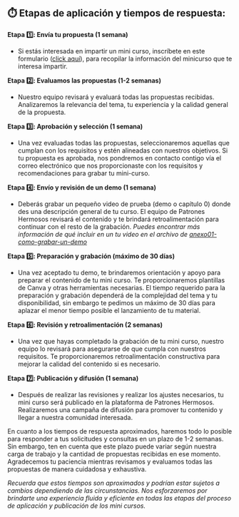 ## ⏱️ Etapas de aplicación y tiempos de respuesta:

**Etapa 1️⃣: Envía tu propuesta (1 semana)**

- Si estás interesada en impartir un mini curso, inscríbete en este formulario ([click aquí](https://forms.gle/gJjRF6RKaHfBMBS68)), para recopilar la información del minicurso que te interesa impartir.

**Etapa 2️⃣: Evaluamos las propuestas (1-2 semanas)**

- Nuestro equipo revisará y evaluará todas las propuestas recibidas. Analizaremos la relevancia del tema, tu experiencia y la calidad general de la propuesta.

**Etapa 3️⃣: Aprobación y selección (1 semana)**

- Una vez evaluadas todas las propuestas, seleccionaremos aquellas que cumplan con los requisitos y estén alineadas con nuestros objetivos. Si tu propuesta es aprobada, nos pondremos en contacto contigo vía el correo electrónico que nos proporcionaste con los requisitos y recomendaciones para grabar tu mini-curso.

**Etapa 4️⃣: Envío y revisión de un demo (1 semana)**

- Deberás grabar un pequeño video de prueba (demo o capítulo 0) donde des una descripción general de tu curso. El equipo de Patrones Hermosos revisará el contenido y te brindará retroalimentación para continuar con el resto de la grabación.
*Puedes encontrar más información de qué incluir en un tu video en el archivo de [anexo01-como-grabar-un-demo](https://github.com/patroneshermosos-oficial/make-a-minicourse/blob/main/General/anexo01-como-grabar-un-demo.md)*

**Etapa 5️⃣: Preparación y grabación (máximo de 30 días)**

- Una vez aceptado tu demo, te brindaremos orientación y apoyo para preparar el contenido de tu mini curso. Te proporcionaremos plantillas de Canva y otras herramientas necesarias. El tiempo requerido para la preparación y grabación dependerá de la complejidad del tema y tu disponibilidad, sin embargo te pedimos un máximo de 30 días para aplazar el menor tiempo posible el lanzamiento de tu material.

**Etapa 6️⃣: Revisión y retroalimentación (2 semanas)**

- Una vez que hayas completado la grabación de tu mini curso, nuestro equipo lo revisará para asegurarse de que cumpla con nuestros requisitos. Te proporcionaremos retroalimentación constructiva para mejorar la calidad del contenido si es necesario.

**Etapa 7️⃣: Publicación y difusión (1 semana)**

- Después de realizar las revisiones y realizar los ajustes necesarios, tu mini curso será publicado en la plataforma de Patrones Hermosos. Realizaremos una campaña de difusión para promover tu contenido y llegar a nuestra comunidad interesada.

En cuanto a los tiempos de respuesta aproximados, haremos todo lo posible para responder a tus solicitudes y consultas en un plazo de 1-2 semanas. Sin embargo, ten en cuenta que este plazo puede variar según nuestra carga de trabajo y la cantidad de propuestas recibidas en ese momento. Agradecemos tu paciencia mientras revisamos y evaluamos todas las propuestas de manera cuidadosa y exhaustiva.

*Recuerda que estos tiempos son aproximados y podrían estar sujetos a cambios dependiendo de las circunstancias. Nos esforzaremos por brindarte una experiencia fluida y eficiente en todas las etapas del proceso de aplicación y publicación de los mini cursos.*
